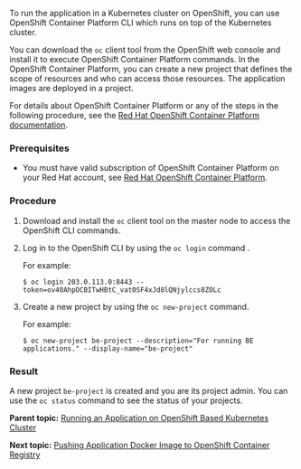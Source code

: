 
To run the application in a Kubernetes cluster on OpenShift, you can use OpenShift Container Platform CLI which runs on top of the Kubernetes cluster.

You can download the `oc` client tool from the OpenShift web console and install it to execute OpenShift Container Platform commands. In the OpenShift Container Platform, you can create a new project that defines the scope of resources and who can access those resources. The application images are deployed in a project.

For details about OpenShift Container Platform or any of the steps in the following procedure, see the [Red Hat OpenShift Container Platform documentation](https://docs.openshift.com/container-platform).
### Prerequisites
-   You must have valid subscription of OpenShift Container Platform on your Red Hat account, see [Red Hat OpenShift Container Platform](https://www.openshift.com/products/container-platform).
### Procedure
1. Download and install the `oc` client tool on the master node to access the OpenShift CLI commands.

2. Log in to the OpenShift CLI by using the `oc login` command .

   For example:

   ```
   $ oc login 203.0.113.0:8443 --token=ov40AhpOCBITwHBtC_vat0SF4xJd8lQNjylccs8ZOLc 
   ```

3. Create a new project by using the `oc new-project` command.

   For example:

   ```
   $ oc new-project be-project --description="For running BE applications." --display-name="be-project"
   
   ```

### Result
A new project `be-project` is created and you are its project admin. You can use the `oc status` command to see the status of your projects.


**Parent topic:** [Running an Application on OpenShift Based Kubernetes Cluster](Running%20an%20Application%20on%20OpenShift%20Container%20Platform%20Based%20Kubernetes%20Cluster)

**Next topic:**
[Pushing Application Docker Image to OpenShift Container Registry](Pushing%20Application%20Docker%20Image%20to%20OpenShift%20Container%20Registry)


